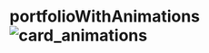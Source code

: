 # portfolioWithAnimations![card_animations](https://user-images.githubusercontent.com/77291884/164892846-840d3da4-8b75-41ea-9e03-272ba6077c7a.png)
